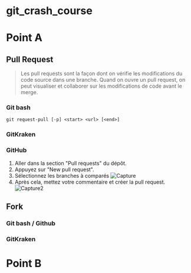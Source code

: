 # git_crash_course

# Point A

## Pull Request

> Les pull requests sont la façon dont on vérifie les modifications du code source dans une branche. Quand on ouvre un pull request, on peut visualiser et collaborer sur les modifications de code avant le merge.

### Git bash
```git
git request-pull [-p] <start> <url> [<end>]
```
### GitKraken



### GitHub
1. Aller dans la section "Pull requests" du dépôt.
2. Appuyez sur "New pull request".
3. Sélectionnez les branches à comparés ![Capture](https://user-images.githubusercontent.com/74264318/145034157-b0448636-7dcf-4445-b855-a5e4137d3545.PNG)
4. Après cela, mettez votre commentaire et créer la pull request.
![Capture2](https://user-images.githubusercontent.com/74264318/145034626-e2b34065-0f47-4225-bdcd-0c586898e977.PNG)

## Fork
### Git bash / Github
### GitKraken

# Point B
